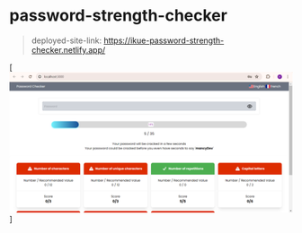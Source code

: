 # password-strength-checker

> deployed-site-link: 
> https://ikue-password-strength-checker.netlify.app/


[![](screenshot.png)]
